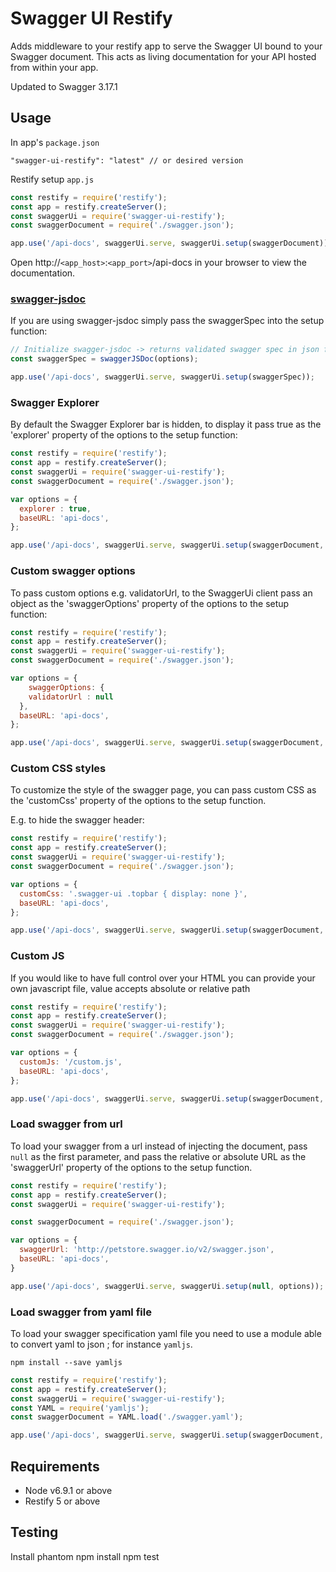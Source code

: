# Swagger UI Restify

Adds middleware to your restify app to serve the Swagger UI bound to your Swagger document. This acts as living documentation for your API hosted from within your app.

Updated to Swagger 3.17.1

## Usage

In app's `package.json`

    "swagger-ui-restify": "latest" // or desired version

Restify setup `app.js`
```javascript
const restify = require('restify');
const app = restify.createServer();
const swaggerUi = require('swagger-ui-restify');
const swaggerDocument = require('./swagger.json');

app.use('/api-docs', swaggerUi.serve, swaggerUi.setup(swaggerDocument));
```

Open http://`<app_host>`:`<app_port>`/api-docs in your browser to view the documentation.

### [swagger-jsdoc](https://www.npmjs.com/package/swagger-jsdoc)

If you are using swagger-jsdoc simply pass the swaggerSpec into the setup function:

```javascript
// Initialize swagger-jsdoc -> returns validated swagger spec in json format
const swaggerSpec = swaggerJSDoc(options);

app.use('/api-docs', swaggerUi.serve, swaggerUi.setup(swaggerSpec));
```

### Swagger Explorer

By default the Swagger Explorer bar is hidden, to display it pass true as the 'explorer' property of the options to the setup function:

```javascript
const restify = require('restify');
const app = restify.createServer();
const swaggerUi = require('swagger-ui-restify');
const swaggerDocument = require('./swagger.json');

var options = {
  explorer : true,
  baseURL: 'api-docs',
};

app.use('/api-docs', swaggerUi.serve, swaggerUi.setup(swaggerDocument, options));
```

### Custom swagger options

To pass custom options e.g. validatorUrl, to the SwaggerUi client pass an object as the 'swaggerOptions' property of the options to the setup function:

```javascript
const restify = require('restify');
const app = restify.createServer();
const swaggerUi = require('swagger-ui-restify');
const swaggerDocument = require('./swagger.json');

var options = {
	swaggerOptions: {
    validatorUrl : null
  },
  baseURL: 'api-docs',
};

app.use('/api-docs', swaggerUi.serve, swaggerUi.setup(swaggerDocument, options));
```

### Custom CSS styles

To customize the style of the swagger page, you can pass custom CSS as the 'customCss' property of the options to the setup function.

E.g. to hide the swagger header:

```javascript
const restify = require('restify');
const app = restify.createServer();
const swaggerUi = require('swagger-ui-restify');
const swaggerDocument = require('./swagger.json');

var options = {
  customCss: '.swagger-ui .topbar { display: none }',
  baseURL: 'api-docs',
};

app.use('/api-docs', swaggerUi.serve, swaggerUi.setup(swaggerDocument, options));
```


### Custom JS

If you would like to have full control over your HTML you can  provide your own javascript file, value accepts absolute or relative path

```javascript
const restify = require('restify');
const app = restify.createServer();
const swaggerUi = require('swagger-ui-restify');
const swaggerDocument = require('./swagger.json');

var options = {
  customJs: '/custom.js',
  baseURL: 'api-docs',
};

app.use('/api-docs', swaggerUi.serve, swaggerUi.setup(swaggerDocument, options));
```

### Load swagger from url

To load your swagger from a url instead of injecting the document, pass `null` as the first parameter, and pass the relative or absolute URL as the 'swaggerUrl' property of the options to the setup function.

```javascript
const restify = require('restify');
const app = restify.createServer();
const swaggerUi = require('swagger-ui-restify');

const swaggerDocument = require('./swagger.json');

var options = {
  swaggerUrl: 'http://petstore.swagger.io/v2/swagger.json',
  baseURL: 'api-docs',
}

app.use('/api-docs', swaggerUi.serve, swaggerUi.setup(null, options));
```

### Load swagger from yaml file

To load your swagger specification yaml file you need to use a module able to convert yaml to json ; for instance `yamljs`.

    npm install --save yamljs

```javascript
const restify = require('restify');
const app = restify.createServer();
const swaggerUi = require('swagger-ui-restify');
const YAML = require('yamljs');
const swaggerDocument = YAML.load('./swagger.yaml');

app.use('/api-docs', swaggerUi.serve, swaggerUi.setup(swaggerDocument, { baseURL: 'api-docs' }));
```


## Requirements

* Node v6.9.1 or above
* Restify 5 or above

## Testing

Install phantom
npm install
npm test
